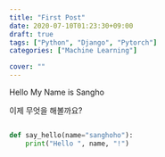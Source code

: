 ```yaml
---
title: "First Post"
date: 2020-07-10T01:23:30+09:00
draft: true
tags: ["Python", "Django", "Pytorch"]
categories: ["Machine Learning"]

cover: ""
---
```



Hello My Name is Sangho

이제 무엇을 해볼까요?


```python

def say_hello(name="sanghoho"):
    print("Hello ", name, "!")
```
